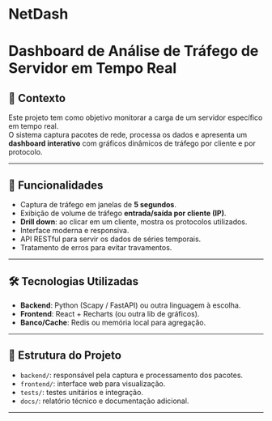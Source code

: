 # NetDash
# Dashboard de Análise de Tráfego de Servidor em Tempo Real

## 📌 Contexto
Este projeto tem como objetivo monitorar a carga de um servidor específico em tempo real.  
O sistema captura pacotes de rede, processa os dados e apresenta um **dashboard interativo** com gráficos dinâmicos de tráfego por cliente e por protocolo.

---

## 🚀 Funcionalidades
- Captura de tráfego em janelas de **5 segundos**.
- Exibição de volume de tráfego **entrada/saída por cliente (IP)**.
- **Drill down**: ao clicar em um cliente, mostra os protocolos utilizados.
- Interface moderna e responsiva.
- API RESTful para servir os dados de séries temporais.
- Tratamento de erros para evitar travamentos.

---

## 🛠️ Tecnologias Utilizadas
- **Backend**: Python (Scapy / FastAPI) ou outra linguagem à escolha.  
- **Frontend**: React + Recharts (ou outra lib de gráficos).  
- **Banco/Cache**: Redis ou memória local para agregação.  

---

## 📂 Estrutura do Projeto
- `backend/`: responsável pela captura e processamento dos pacotes.  
- `frontend/`: interface web para visualização.  
- `tests/`: testes unitários e integração.  
- `docs/`: relatório técnico e documentação adicional.  

---
